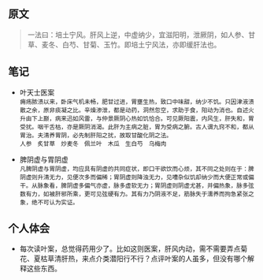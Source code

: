 ## 原文
> 一法曰：培土宁风。肝风上逆，中虚纳少，宜滋阳明，泄厥阴，如人参、甘草、麦冬、白芍、甘菊、玉竹。即培土宁风法，亦即缓肝法也。


## 笔记

- 叶天士医案  
    ```痈疡脓溃以来，卧床气机未畅，肥甘过进，胃壅生热，致口中味甜，纳少不饥。只因津液溃散之余，原非痰凝之比。辛燥渗泄，都是动药，洞然忽空，求助于食，阳动为消也。自述火升由下上巅，病来迅如风雷，与仲景厥阴心热如饥恰合。可见厥阳震，内风生，肝失和，胃受扰。咽干舌枯，亦是厥阴消渴。此肝为主病之脏，胃为受病之腑。古人谓九窍不和，都从胃治。夫清养胃阴，必先制肝阳之扰，故取甘酸化阴之法。```  
    ```人参　炙甘草　炒麦冬　佩兰叶　木瓜　生白芍　乌梅肉```  

- 脾阴虚与胃阴虚  
    ```凡脾阴虚与胃阴虚，均应具有阴虚的共同症状，即口干欲饮而心烦，其不同之处则在于：脾阴虚则升清无力，见便次多而偏稀；胃阴虚则降浊无力，见嘈杂似饥却纳少而大便正常或偏干。从脉象看，脾阴虚多偏气亦虚，脉多虚软无力；胃阴虚则阴虚尤甚，并偏热象，脉多弦数有力，如被肝邪所乘，更可见弦硬有力。其有力乃阴液不足，筋脉失于濡养而拘急紧张之象，绝不可认为实证。```
    

## 个人体会
- 每次读叶案，总觉得药用少了。比如这则医案，肝风内动，需不需要弄点菊花、夏枯草清肝热，来点介类潜阳行不行？点评叶案的人虽多，但没有哪个解释这些东西。